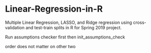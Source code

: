 # Linear-Regression-in-R
Multiple Linear Regression, LASSO, and Ridge regression using cross-validation and test-train splits in R for Spring 2019 project.

Run assumptions checker first
then init_assumptions_check

order does not matter on other two
